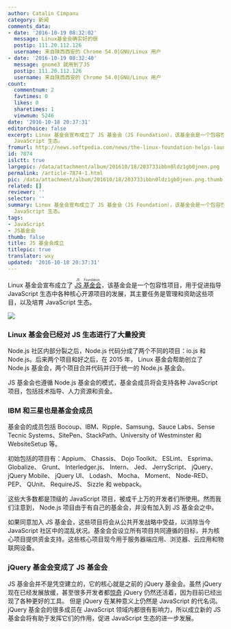 ```yaml
---
author: Catalin Cimpanu
category: 新闻
comments_data:
- date: '2016-10-19 08:32:02'
  message: Linux基金会确实好的很
  postip: 111.20.112.126
  username: 来自陕西西安的 Chrome 54.0|GNU/Linux 用户
- date: '2016-10-19 08:32:40'
  message: gnome3 就用到了JS
  postip: 111.20.112.126
  username: 来自陕西西安的 Chrome 54.0|GNU/Linux 用户
count:
  commentnum: 2
  favtimes: 0
  likes: 0
  sharetimes: 1
  viewnum: 5246
date: '2016-10-18 20:37:31'
editorchoice: false
excerpt: Linux 基金会宣布成立了 JS 基金会（JS Foundation），该基金会是一个包容性项目，用于促进指导 JavaScript 生态中各种核心开源项目的发展，其主要任务是管理和资助这些项目，以及培育
  JavaScript 生态。
fromurl: http://news.softpedia.com/news/the-linux-foundation-helps-launch-the-js-foundation-509376.shtml
id: 7874
islctt: true
largepic: /data/attachment/album/201610/18/203733ibbn0ldz1gb0jnen.png
permalink: /article-7874-1.html
pic: /data/attachment/album/201610/18/203733ibbn0ldz1gb0jnen.png.thumb.jpg
related: []
reviewer: ''
selector: ''
summary: Linux 基金会宣布成立了 JS 基金会（JS Foundation），该基金会是一个包容性项目，用于促进指导 JavaScript 生态中各种核心开源项目的发展，其主要任务是管理和资助这些项目，以及培育
  JavaScript 生态。
tags:
- JavaScript
- JS基金会
thumb: false
title: JS 基金会成立
titlepic: true
translator: wxy
updated: '2016-10-18 20:37:31'
---
```


Linux 基金会宣布成立了 <ruby> <a href="https://js.foundation/">  JS 基金会 </a> <rp>  （ </rp> <rt>  JS Foundation </rt> <rp>  ） </rp></ruby>，该基金会是一个包容性项目，用于促进指导 JavaScript 生态中各种核心开源项目的发展，其主要任务是管理和资助这些项目，以及培育 JavaScript 生态。


![](/data/attachment/album/201610/18/203733ibbn0ldz1gb0jnen.png)


### Linux 基金会已经对 JS 生态进行了大量投资


Node.js 社区内部分裂之后，Node.js 代码分成了两个不同的项目：io.js 和 Node.js。后来两个项目和好之后，在 2015 年， Linux 基金会帮助创立了 Node.js 基金会，两个项目合并代码并归于统一的 Node.js 基金会。


JS 基金会也遵循 Node.js 基金会的模式，基金会成员将会支持各种 JavaScript 项目，包括技术指导、人力资源和资金。


### IBM 和三星也是基金会成员


基金会的成员包括 Bocoup、IBM、Ripple、Samsung、Sauce Labs、Sense Tecnic Systems、SitePen、StackPath、University of Westminster 和 WebsiteSetup 等。


初始包括的项目有：Appium、 Chassis、 Dojo Toolkit、 ESLint、 Esprima、 Globalize、 Grunt、 Interledger.js、 Intern、 Jed、 JerryScript、 jQuery、 jQuery Mobile、 jQuery UI、 Lodash、 Mocha、 Moment、 Node-RED、 PEP、 QUnit、 RequireJS、 Sizzle 和 webpack。


这些大多数都是顶级的 JavaScript 项目，被成千上万的开发者们所使用。然而我们注意到， Node.js 项目由于有自己的基金会，并没有加入到 JS 基金会之中。


如果同意加入 JS 基金会，这些项目将会从公共开发战略中受益，以消除当今 JavaScript 社区中的混乱状况。基金会会设立所有项目共同遵循的目标，并为核心项目提供资金支持。这些核心项目现今用于服务器端应用、浏览器、云应用和物联网设备。


### jQuery 基金会变成了 JS 基金会


JS 基金会并不是凭空建立的，它的核心就是之前的 jQuery 基金会。虽然 jQuery 现在已经发展放缓，甚至很多开发者都[惊奇](http://developer.telerik.com/featured/is-jquery-still-relevant/) jQuery 仍然还活着，因为目前已经出现了各种更好的工具。 但是 jQuery 在某种意义上仍然是 JavaScript 的代名词。jQuery 基金会的很多成员在 JavaScript 领域内都很有影响力，所以成立新的 JS 基金会将有助于发挥它们的作用，促进 JavaScript 生态的进一步发展。